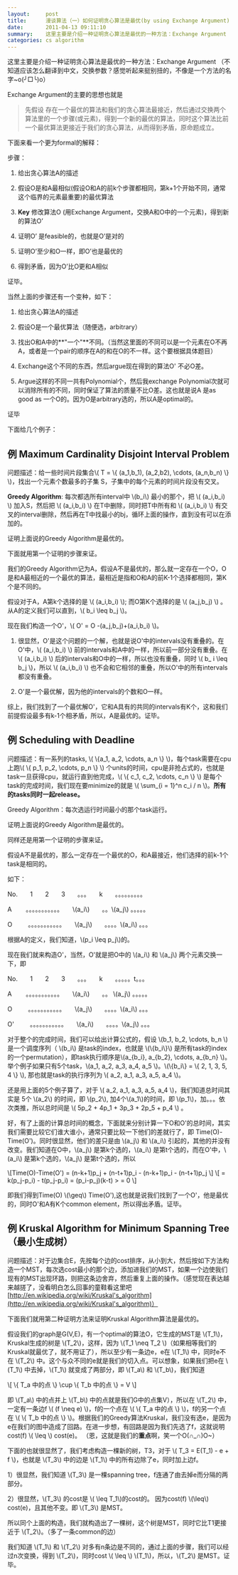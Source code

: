 ```yaml
---
layout:     post
title:      漫谈算法（一）如何证明贪心算法是最优(by using Exchange Argument)
date:       2011-04-13 09:11:10
summary:    这里主要是介绍一种证明贪心算法是最优的一种方法：Exchange Argument 
categories: cs algorithm
---
```


这里主要是介绍一种证明贪心算法是最优的一种方法：Exchange Argument （不知道应该怎么翻译到中文，交换参数？感觉听起来挺别扭的，不像是一个方法的名字~o(╯□╰)o）

Exchange Argument的主要的思想也就是 

> 先假设 存在一个最优的算法和我们的贪心算法最接近，然后通过交换两个算法里的一个步骤(或元素)，得到一个新的最优的算法，同时这个算法比前一个最优算法更接近于我们的贪心算法，从而得到矛盾，原命题成立。

下面来看一个更为formal的解释：

步骤：

1. 给出贪心算法A的描述

2. 假设O是和A最相似(假设O和A的前k个步骤都相同，第k+1个开始不同，通常这个临界的元素最重要)的最优算法

3. **Key** 修改算法O (用Exchange Argument，交换A和O中的一个元素)，得到新的算法O’

4. 证明O’ 是feasible的，也就是O’是对的

5. 证明O’至少和O一样，即O’也是最优的

6. 得到矛盾，因为O’比O更和A相似

证毕。

当然上面的步骤还有一个变种，如下：

1. 给出贪心算法A的描述

2. 假设O是一个最优算法（随便选，arbitrary）

3. 找出O和A中的**"一个"**不同。（当然这里面的不同可以是一个元素在O不再A，或者是一个pair的顺序在A的和在O的不一样。这个要根据具体题目）

4. Exchange这个不同的东西，然后argue现在得到的算法O' 不必O差。

5. Argue这样的不同一共有Polynomial个，然后我exchange Polynomial次就可以消除所有的不同，同时保证了算法的质量不比O差。这也就是说A 是as good as 一个O的。因为O是arbitrary选的，所以A是optimal的。

证毕

下面给几个例子：

## 例 Maximum Cardinality Disjoint Interval Problem

问题描述：给一些时间片段集合\\( T = \\{ (a_1,b_1), (a_2,b2), \cdots, (a_n,b_n) \\} \\)，找出一个元素个数最多的子集 S，子集中的每个元素的时间片段没有交叉。

**Greedy Algorithm**: 每次都选所有interval中 \\(b_i\\) 最小的那个，把 \\( (a_i,b_i) \\) 加入S，然后把 \\( (a_i,b_i) \\) 在T中删除，同时把T中所有和 \\( (a_i,b_i) \\) 有交叉的interval删除，然后再在T中找最小的bj，循环上面的操作，直到没有可以在添加的。

证明上面说的Greedy Algorithm是最优的。

下面就用第一个证明的步骤来证。

我们的Greedy Algorithm记为A，假设A不是最优的，那么就一定存在一个O，O是和A最相近的一个最优的算法，最相近是指和O和A的前K-1个选择都相同，第K个是不同的。

假设对于A，A第k个选择的是 \\( (a_i,b_i) \\); 而O第K个选择的是 \\( (a_j,b_j) \\) 。从A的定义我们可以直到，\\( b_i \leq b_j \\)。

现在我们构造一个O'，\\( O' = O -(a_j,b_j)+(a_i,b_i) \\)。

1. 很显然，O'是这个问题的一个解，也就是说O'中的intervals没有重叠的。在O'中，\\( (a_i,b_i) \\) 前的intervals和A中的一样，所以前一部分没有重叠。在 \\( (a_i,b_i) \\) 后的intervals和O中的一样，所以也没有重叠，同时 \\( b_ i \leq b_j \\)，所以 \\( (a_i,b_i) \\) 也不会和它相邻的重叠，所以O'中的所有intervals都没有重叠。

2. O'是一个最优解，因为他的intervals的个数和O一样。

综上，我们找到了一个最优解O'，它和A具有的共同的intervals有K个，这和我们前提假设最多有k-1个相矛盾，所以，A是最优的。证毕。

## 例 Scheduling with Deadline

问题描述：有一系列的tasks, \\( \\{a_1, a_2, \cdots, a_n \\} \\)，每个task需要在cpu上跑\\( \\{ p_1, p_2, \cdots, p_n \\} \\) 个units的时间，cpu是非抢占式的，也就是task一旦获得cpu，就运行直到他完成，\\( \\{ c_1, c_2, \cdots, c_n \\} \\) 是每个task的完成时间，我们现在要minimize的就是 \\( \sum_{i = 1}^n c_i / n \\)。**所有的tasks同时一起release。**

Greedy Algorithm：每次选运行时间最小的那个task运行。

证明上面说的Greedy Algorithm是最优的。

同样还是用第一个证明的步骤来证。

假设A不是最优的，那么一定存在一个最优的O，和A最接近，他们选择的前k-1个task是相同的。

如下：

No.　　1　　2　　3　　。。。　　k　　。。。。。。。。。

A   　　。。。。。。。。。。。　　\\(a_i\\)　　。。\\(a_j\\) 。。。。。

O  　　 。。。。。。。。。。。　　\\(a_j\\)　　。。。。\\(a_i\\) 。。。

根据A的定义，我们知道，\\(p_i \leq p_j\\)的。

现在我们就来构造O'，当然，O'就是把O中的 \\(a_i\\) 和 \\(a_j\\) 两个元素交换一下，即

No.　　1　　2　　3　　。。。　　k　　。。。。。t。。。

A   　　。。。。。。。。。。。　　\\(a_i\\)　　。。 \\(a_j\\) 。。。。。

O  　　 。。。。。。。。。。。　　\\(a_j\\)　　。。。。\\(a_i\\) 。。。

O' 　　 。。。。。。。。。。。　　\\(a_i\\)　　。。。。\\(a_j\\) 。。。

对于整个的完成时间，我们可以给出计算公式的，假设 \\(b_1, b_2, \cdots, b_n \\) 是一个调度序列（ \\(b_i\\) 是task的index，也就是 \\(\\{b_i\\}\\) 是所有task的index的一个permutation），即task执行顺序是\\(a_{b_i}, a_{b_2}, \cdots, a_{b_n} \\)。举个例子如果只有5个task，\\(a_1, a_2, a_3, a_4, a_5 \\)。\\(\\{b_i\\} = \\{ 2, 1, 3, 5, 4 \\} \\), 那也就是task的执行序列为 \\( a_2, a_1, a_3, a_5, a_4 \\)。

还是用上面的5个例子算了，对于 \\( a_2, a_1, a_3, a_5, a_4 \\)，我们知道总时间其实是 5个 \\(a_2\\) 的时间，即 \\(p_2\\), 加4个\\(a_1\\)的时间，即 \\(p_1\\)，加。。。依次类推，所以总时间是 \\( 5p_2 + 4p_1 + 3p_3 + 2p_5 + p_4 \\) 。

好，有了上面的计算总时间的概念，下面就来分别计算一下O和O'的总时间，其实我们需要比较它们谁大谁小，通常只要比较一下他们的差就行了，即 Time(O)-Time(O')。同时很显然，他们的差只是由 \\(a_j\\) 和 \\(a_i\\) 引起的，其他的并没有改变。我们知道在O中，\\(a_j\\) 是第k个选的，\\(a_i\\) 是第t个选的，而在O'中，\\(a_i\\) 是第k个选的，\\(a_j\\) 是第t个选的，所以 

\\[Time(O)-Time(O') = (n-k+1)p_j + (n-t+1)p_i - (n-k+1)p_i - (n-t+1)p_j \\]
\\[ = k(p_j-p_i) - t(p_j-p_i) = (p_i-p_j)(k-t) > = 0 \\]

即我们得到Time(O) \\(\geq\\) Time(O'),这也就是说我们找到了一个O'，他是最优的，同时O'和A有K个common element，所以得出矛盾。证毕。

## 例 Kruskal Algorithm for Minimum Spanning Tree（最小生成树）

问题描述：对于边集合E，先按每个边的cost排序，从小到大，然后按如下方法构造一个MST，每次选cost最小的那个边，添加进我们的MST，如果一个边使我们现有的MST出现环路，则把这条边舍弃，然后重复上面的操作。（感觉现在表达越来越搓了，没看明白怎么回事的童鞋看这里吧 [http://en.wikipedia.org/wiki/Kruskal's_algorithm](http://en.wikipedia.org/wiki/Kruskal's_algorithm)）

下面我们就用第二种证明方法来证明Kruskal Algorithm算法是最优的。

假设我们的graph是G(V,E)，有一个optimal的算法O，它生成的MST是 \\(T_1\\)，Kruskal生成的树是 \\(T_2\\)，这样，因为 \\(T_1 \neq T_2 \\)（如果相等我们的Kruskal就最优了，就不用证了），所以至少有一条边e，e在 \\(T_1\\) 中，同时e不在 \\(T_2\\) 中。这个与众不同的e就是我们的切入点。可以想象，如果我们把e在 \\(T_1\\) 中去掉，\\(T_1\\) 就变成了两部分，即 \\(T_a\\) 和 \\(T_b\\)，我们知道 

\\[ \\{ T_a 中的点 \\} \cup \\{ T_b 中的点 \\} = V \\]

即 \\(T_a\\) 中的点并上 \\(T_b\\) 中的点就是我们G中的点集V），所以在 \\(T_2\\) 中，一定有一条边f \\( (f \neq e) \\)，f的一个点在 \\( \\{ T_a 中的点 \\} \\)，f的另一个点在 \\( \\{ T_b 中的点 \\} \\)。根据我们的Greedy算法Kruskal，我们没有选e，是因为e在我们的图中造成了回路。在进一步想，有回路是因为我们先选了f，这就说明 cost(f) \\( \leq \\) cost(e)。 （恩，这就是我们的**重点**啊，笑一个O(∩_∩)O~）

下面的也就很显然了，我们考虑构造一棵新的树，T3，对于 \\( T_3 = E(T_1) - e + f \\)，也就是 \\(T_3\\) 中的边是 \\(T_1\\) 中的所有边除了e，同时加上边f。

1）很显然，我们知道 \\(T_3\\) 是一棵spanning tree，f连通了由去掉e而分隔的两部分。

2）很显然，\\(T_3\\) 的cost是 \\( \leq T_1\\)的cost的。 因为cost(f) \\(\leq\\) cost(e)，且其他不变。即 \\(T_3\\) 是MST。

所以同个上面的构造，我们就构造出了一棵树，这个树是MST，同时它比T1更接近于 \\(T_2\\)。（多了一条common的边）

我们知道 \\(T_1\\) 和 \\(T_2\\) 对多有n条边是不同的，通过上面的步骤，我们可以经过n次变换，得到 \\(T_2\\)，同时cost \\( \leq \\) \\(T_1\\)，所以，\\(T_2\\) 是MST。证毕。




